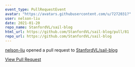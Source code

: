 ```yaml
---
event_type: PullRequestEvent
avatar: "https://avatars.githubusercontent.com/u/7272031?"
user: nelson-liu
date: 2021-01-20
repo_name: StanfordVL/sail-blog
html_url: https://github.com/StanfordVL/sail-blog/pull/81
repo_url: https://github.com/StanfordVL/sail-blog
---
```


<a href='https://github.com/nelson-liu' target='_blank'>nelson-liu</a> opened a pull request to <a href='https://github.com/StanfordVL/sail-blog' target='_blank'>StanfordVL/sail-blog</a>

<a href='https://github.com/StanfordVL/sail-blog/pull/81' target='_blank'>View Pull Request</a>